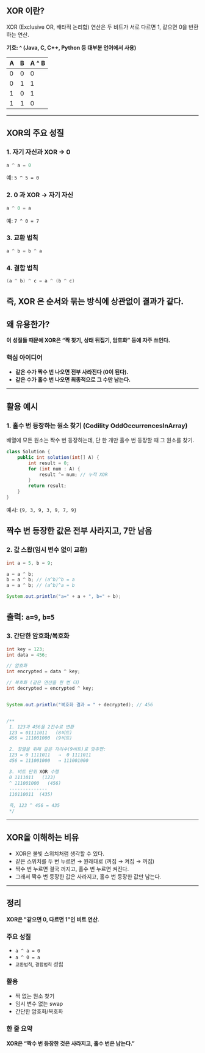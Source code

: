 ## XOR 이란?

XOR (Exclusive OR, 배타적 논리합) 연산은 두 비트가 서로 다르면 1, 같으면 0을 반환하는 연산.

**기호: ^ (Java, C, C++, Python 등 대부분 언어에서 사용)**

| A | B | A ^ B |
| - | - | ----- |
| 0 | 0 | 0     |
| 0 | 1 | 1     |
| 1 | 0 | 1     |
| 1 | 1 | 0     |
---

## XOR의 주요 성질

### 1. 자기 자신과 XOR -> 0
```java
a ^ a = 0
```
예: `5 ^ 5 = 0`

### 2. 0 과 XOR -> 자기 자신
```java
a ^ 0 = a
```
예: `7 ^ 0 = 7`

### 3. 교환 법칙 
```java
a ^ b = b ^ a
```

### 4. 결합 법칙
```java
(a ^ b) ^ c = a ^ (b ^ c)
```
**즉, XOR 은 순서와 묶는 방식에 상관없이 결과가 같다.**
---

## 왜 유용한가?
**이 성질들 때문에 XOR은 “짝 찾기, 상태 뒤집기, 암호화” 등에 자주 쓰인다.**

### 핵심 아이디어

- **같은 수가 짝수 번 나오면 전부 사라진다 (0이 된다).**
- **같은 수가 홀수 번 나오면 최종적으로 그 수만 남는다.**
---

## 활용 예시

### 1. 홀수 번 등장하는 원소 찾기 (Codility OddOccurrencesInArray)
배열에 모든 원소는 짝수 번 등장하는데, 단 한 개만 홀수 번 등장할 때 그 원소를 찾기.
```java
class Solution {
    public int solution(int[] A) {
        int result = 0;
        for (int num : A) {
            result ^= num; // 누적 XOR
        }
        return result;
    }
}
```
예시: `{9, 3, 9, 3, 9, 7, 9}`

**짝수 번 등장한 값은 전부 사라지고, 7만 남음**
---

### 2. 값 스왑(임시 변수 없이 교환)
```java
int a = 5, b = 9;

a = a ^ b;
b = a ^ b; // (a^b)^b = a
a = a ^ b; // (a^b)^a = b

System.out.println("a=" + a + ", b=" + b);
```
출력: `a=9`, `b=5`
---

### 3. 간단한 암호화/복호화
```java
int key = 123;
int data = 456;

// 암호화
int encrypted = data ^ key;

// 복호화 (같은 연산을 한 번 더)
int decrypted = encrypted ^ key;


System.out.println("복호화 결과 = " + decrypted); // 456


/**
 1. 123과 456을 2진수로 변환
 123 = 01111011   (8비트)
 456 = 111001000  (9비트)

 2. 정렬을 위해 같은 자리수(9비트)로 맞추면:
 123 = 0 1111011   →  0 1111011
 456 = 111001000   → 111001000

 3. 비트 단위 XOR 수행
 0 1111011   (123)
 ^ 111001000   (456)
 --------------
 110110011  (435)

 즉, 123 ^ 456 = 435
 */
```
---

## XOR을 이해하는 비유
- XOR은 불빛 스위치처럼 생각할 수 있다.
- 같은 스위치를 두 번 누르면 → 원래대로 (꺼짐 → 켜짐 → 꺼짐)
- 짝수 번 누르면 결국 꺼지고, 홀수 번 누르면 켜진다.
- 그래서 짝수 번 등장한 값은 사라지고, 홀수 번 등장한 값만 남는다.

---

## 정리 
**XOR은 "같으면 0, 다르면 1"인 비트 연산.**

### 주요 성질
- `a ^ a = 0`
- `a ^ 0 = a`
- `교환법칙`, `결합법칙` 성립

### 활용
- 짝 없는 원소 찾기
- 임시 변수 없는 swap
- 간단한 암호화/복호화

### 한 줄 요약
**XOR은 “짝수 번 등장한 것은 사라지고, 홀수 번은 남는다.”**
